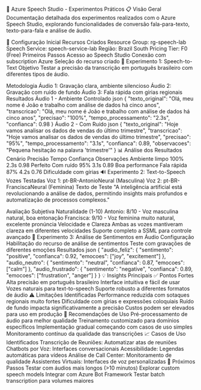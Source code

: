 🎤 Azure Speech Studio - Experimentos Práticos
📋 Visão Geral
Documentação detalhada dos experimentos realizados com o Azure Speech Studio, explorando funcionalidades de conversão fala-para-texto, texto-para-fala e análise de áudio.

🔧 Configuração Inicial
Recursos Criados
Resource Group: rg-speech-lab
Speech Service: speech-service-lab
Região: Brazil South
Pricing Tier: F0 (Free)
Primeiros Passos
Acesso ao Speech Studio
Conexão com subscription Azure
Seleção do recurso criado
🎯 Experimento 1: Speech-to-Text
Objetivo
Testar a precisão da transcrição em português brasileiro com diferentes tipos de áudio.

Metodologia
Áudio 1: Gravação clara, ambiente silencioso
Áudio 2: Gravação com ruído de fundo
Áudio 3: Fala rápida com gírias regionais
Resultados
Áudio 1 - Ambiente Controlado
json
{
  "texto_original": "Olá, meu nome é João e trabalho com análise de dados há cinco anos",
  "transcricao": "Olá, meu nome é João e trabalho com análise de dados há cinco anos",
  "precisao": "100%",
  "tempo_processamento": "2.3s",
  "confianca": 0.98
}
Áudio 2 - Com Ruído
json
{
  "texto_original": "Hoje vamos analisar os dados de vendas do último trimestre",
  "transcricao": "Hoje vamos analisar os dados de vendas do último trimestre",
  "precisao": "95%",
  "tempo_processamento": "3.1s",
  "confianca": 0.89,
  "observacoes": "Pequena hesitação na palavra 'trimestre'"
}
📊 Análise dos Resultados
Cenário	Precisão	Tempo	Confiança	Observações
Ambiente limpo	100%	2.3s	0.98	Perfeito
Com ruído	95%	3.1s	0.89	Boa performance
Fala rápida	87%	4.2s	0.76	Dificuldade com gírias
🔊 Experimento 2: Text-to-Speech
Vozes Testadas
Voz 1: pt-BR-AntonioNeural (Masculina)
Voz 2: pt-BR-FranciscaNeural (Feminina)
Texto de Teste
"A inteligência artificial está revolucionando a análise de dados, permitindo insights mais profundos e automatização de processos complexos."

Avaliação Subjetiva
Naturalidade (1-10)
Antonio: 8/10 - Voz masculina natural, boa entonação
Francisca: 9/10 - Voz feminina muito natural, excelente pronúncia
Velocidade e Clareza
Ambas as vozes mantiveram clareza em diferentes velocidades
Suporte completo a SSML para controle avançado
🎵 Experimento 3: Análise de Sentimentos em Áudio
Configuração
Habilitação do recurso de análise de sentimentos
Teste com gravações de diferentes emoções
Resultados
json
{
  "audio_feliz": {
    "sentimento": "positive",
    "confianca": 0.92,
    "emocoes": ["joy", "excitement"]
  },
  "audio_neutro": {
    "sentimento": "neutral",
    "confianca": 0.87,
    "emocoes": ["calm"]
  },
  "audio_frustrado": {
    "sentimento": "negative",
    "confianca": 0.89,
    "emocoes": ["frustration", "anger"]
  }
}
💡 Insights Principais
✅ Pontos Fortes
Alta precisão em português brasileiro
Interface intuitiva e fácil de usar
Vozes naturais para text-to-speech
Suporte robusto a diferentes formatos de áudio
⚠️ Limitações Identificadas
Performance reduzida com sotaques regionais muito fortes
Dificuldade com gírias e expressões coloquiais
Ruído de fundo impacta significativamente a precisão
Custos podem ser elevados para uso em produção
🔧 Recomendações de Uso
Pré-processamento de áudio para melhor qualidade
Treinamento customizado para domínios específicos
Implementação gradual começando com casos de uso simples
Monitoramento contínuo da qualidade das transcrições
📈 Casos de Uso Identificados
Transcrição de Reuniões: Automatizar atas de reuniões
Chatbots por Voz: Interfaces conversacionais
Acessibilidade: Legendas automáticas para vídeos
Análise de Call Center: Monitoramento de qualidade
Assistentes Virtuais: Interfaces de voz personalizadas
🔗 Próximos Passos
 Testar com áudios mais longos (>10 minutos)
 Explorar custom speech models
 Integrar com Azure Bot Framework
 Testar batch transcription para volumes maiores
